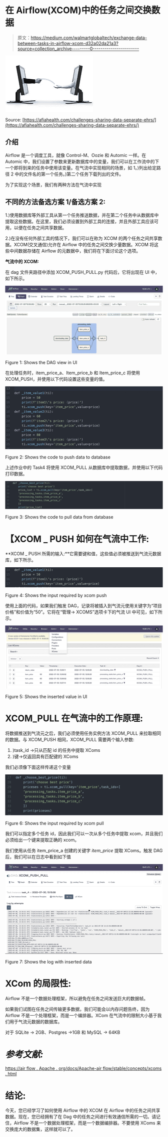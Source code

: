 # 在 Airflow(XCOM)中的任务之间交换数据

> 原文：<https://medium.com/walmartglobaltech/exchange-data-between-tasks-in-airflow-xcom-d32a02da21a3?source=collection_archive---------0----------------------->

![](img/e31d806308323480a0d24eff8b6ab917.png)

Source: [https://afiahealth.com/challenges-sharing-data-separate-ehrs/](https://afiahealth.com/challenges-sharing-data-separate-ehrs/)

## 介绍

Airflow 是一个调度工具，就像 Control-M、Oozie 和 Automic 一样。在 Automic 中，我们设置了参数来更新数据库中的变量，我们可以在工作流中的下一个即将到来的任务中使用该变量。在气流中实现相同的场景，如 1。)列出给定路径 2 中的文件名的第一个任务。)第二个任务下载列出的文件。

为了实现这个场景，我们有两种方法在气流中实现

## 不同的方法备选方案 1/备选方案 2:

1.)使用数据库等外部工具从第一个任务推送数据，并在第二个任务中从数据库中提取这些数据。在这里，我们必须设置到外部工具的连接，并且外部工具应该可用，以便在任务之间共享数据。

2.)在没有任何外部工具的情况下，我们可以在称为 XCOM 的两个任务之间共享数据。XCOM(交叉通信)允许在 Airflow 中的任务之间交换少量数据。XCOM 将这些中间数据存储在 Airflow 的元数据中，我们将在下面讨论这个选项。

**气流中的 XCOM:**

在 dag 文件夹路径中添加 XCOM_PUSH_PULL.py 代码后，它将出现在 UI 中，如下所示。

![](img/edfd980121d84f58b991866ac6b8079c.png)

Figure 1: Shows the DAG view in UI

在处理任务时，item_price_a、Item_price_b 和 Item_price_c 将使用 XCOM_PUSH，并使用以下代码设置这些变量的值。

![](img/ab0f6e460c29580a7ab01cfa52335821.png)

Figure 2: Shows the code to push data to database

上述作业中的 Task4 将使用 XCOM_PULL 从数据库中提取数据，并使用以下代码打印数据。

![](img/2d11e9d1775a251f63afb7106b05fbf6.png)

Figure 3: Shows the code to pull data from database

# 【XCOM _ PUSH 如何在气流中工作:

**XCOM _ PUSH 所需的输入:**它需要键和值，这些值必须被推送到气流元数据库，如下所示。

![](img/e6abb80b5416a70ff9e53e4b92d0075a.png)

Figure 4: Shows the input required by xcom push

使用上面的代码，如果我们触发 DAG，记录将被插入到气流元使用关键字为“项目价格”和价值为“50”。它将在“管理-> XCOMS”选项卡下的气流 UI 中可见，如下所示。

![](img/f18885ffa20b252adc3c7385eddad848.png)

Figure 5: Shows the inserted value in UI

# XCOM_PULL 在气流中的工作原理:

将数据推送到气流元之后，我们必须使用任务实例方法 XCOM_PULL 来拉取相同的数据。与 XCOM_PUSH 相同，XCOM_PULL 需要两个输入参数:

1.  )task_id →只从匹配 id 的任务中提取 XComs
2.  )键→仅返回具有匹配键的 XComs

我们必须像下面这样传递这个变量

![](img/d11a406e815cbdcaa5ede914153c1884.png)

Figure 6: Shows the input required by xcom pull

我们可以指定多个任务 id，因此我们可以一次从多个任务中提取 xcom，并且我们必须给出一个键来提取正确的 xcom。

我们使用从任务 item_price_a 创建的关键字 *item_price* 提取 XComs。触发 DAG 后，我们可以在日志中看到如下值

![](img/6a3066363bd8b2c8dd8de528e2aadcaa.png)

Figure 7: Shows the log with inserted data

# XCom 的局限性:

Airflow 不是一个数据处理框架，所以避免在任务之间发送巨大的数据帧。

如果我们试图在任务之间传输更多数据，我们可能会以内存问题告终，因为 Airflow 不是一个处理框架，而是一个编排器。XCom 在气流中的限制大小基于我们用于气流元数据的数据库。

对于 SQLite → 2GB、Postgres →1GB 和 MySQL → 64KB

# ***参考文献:***

[https://air flow . Apache . org/docs/Apache-air flow/stable/concepts/xcoms . html](https://airflow.apache.org/docs/apache-airflow/stable/concepts/xcoms.html)

# 结论:

今天，您已经学习了如何使用 Airflow 中的 XCOM 在 Airflow 中的任务之间共享数据。现在，您已经拥有了在 Dag 中的任务之间进行有效通信所需的一切。请记住，Airflow 不是一个数据处理框架，而是一个数据编排器。不要使用 XComs 来交换庞大的数据集，这样就可以了。